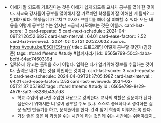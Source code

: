 - 이해가 잘 되도록 가르친다는 것은 이해가 쉽게 되도록 교사가 공부를 많이 한 것이다. 사교육 강사들이 공부를 많이해서 잘 가르치면 학생들이 잘 이해한 게 될까? 그 반대가 맞다. 학생들이 가르치고 교사가 코멘트를 해야 잘 이해할 수 있다. 모든 내용을 이렇게 공부할 수는 없지만 조금씩 시도해보는 것은 어떨까.
  card-last-score:: 3
  card-repeats:: 5
  card-next-schedule:: 2024-04-09T21:26:52.682Z
  card-last-interval:: 64.01
  card-ease-factor:: 2.52
  card-last-reviewed:: 2024-02-05T21:26:52.683Z
  source:: https://youtu.be/B5CHESfrssY
  title:: 프로그래밍 어떻게 공부할 것인가(김창준)
  tags:: #card #memo #study #함께자라기
  id:: 6565e799-50c3-4aba-bcfd-64ac7460339d
- 입력하지 않고는 출력을 하기 어렵다. 입력은 내가 알기위해 정보를 수집하는 것이다. 출력은 내가 아는 것을 확인하는 것이다.
  card-last-score:: 3
  card-repeats:: 5
  card-next-schedule:: 2024-04-09T21:37:05.198Z
  card-last-interval:: 64.01
  card-ease-factor:: 2.52
  card-last-reviewed:: 2024-02-05T21:37:05.198Z
  tags:: #card #memo #study
  id:: 6565e799-8e29-4576-8af3-e8285b43a1d8
  * 학교 수업이 끝나면 수업한 내용으로 강의한다. 교사의 역할은 질문자가 된다. 질문하기 위해서는 더 많이 공부할 수도 있다. 스스로 중요하다고 생각하는 질문-답변 만들기를 하고, 문제풀이를 한다. 간격 암기 학습이 이뤄지도록 한다. 
  * 가장 좋은 것은 이 과정을 쉬는 시간에 하는 것인데 쉬는 시간에는 쉬어야겠지...
